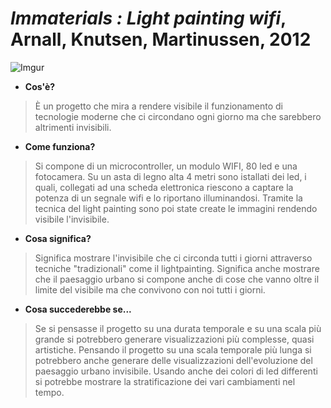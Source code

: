 # ***Immaterials : Light painting wifi***, Arnall, Knutsen, Martinussen, 2012
![Imgur](https://imgur.com/jdrfsIa)
- **Cos'è?**
>È un progetto che mira a rendere visibile il funzionamento di tecnologie moderne che ci circondano ogni giorno ma che sarebbero altrimenti invisibili.
- **Come funziona?**
>Si compone di un microcontroller, un modulo WIFI, 80 led e una fotocamera.
Su un asta di legno alta 4 metri sono istallati dei led, i quali, collegati ad una scheda elettronica riescono a captare la potenza di un segnale wifi e lo riportano illuminandosi.
Tramite la tecnica del light painting sono poi state create le immagini rendendo visibile l'invisibile.
- **Cosa significa?**
> Significa mostrare l'invisibile che ci circonda tutti i giorni attraverso tecniche "tradizionali" come il lightpainting.
Significa anche mostrare che il paesaggio urbano si compone anche di cose che vanno oltre il limite del visibile ma che convivono con noi tutti i giorni.
- **Cosa succederebbe se...**
>Se si pensasse il progetto su una durata temporale e su una scala più grande si potrebbero generare visualizzazioni più complesse, quasi artistiche.
Pensando il progetto su una scala temporale più lunga si potrebbero anche generare delle visualizzazioni dell'evoluzione del paesaggio urbano invisibile. Usando anche dei colori di led differenti si potrebbe mostrare la stratificazione dei vari cambiamenti nel tempo.
